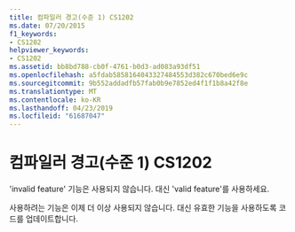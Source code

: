 ```yaml
---
title: 컴파일러 경고(수준 1) CS1202
ms.date: 07/20/2015
f1_keywords:
- CS1202
helpviewer_keywords:
- CS1202
ms.assetid: bb8bd788-cb0f-4761-b0d3-ad083a93df51
ms.openlocfilehash: a5fdab5858164043327484553d382c670bed6e9c
ms.sourcegitcommit: 9b552addadfb57fab0b9e7852ed4f1f1b8a42f8e
ms.translationtype: MT
ms.contentlocale: ko-KR
ms.lasthandoff: 04/23/2019
ms.locfileid: "61687047"
---
```

# <a name="compiler-warning-level-1-cs1202"></a>컴파일러 경고(수준 1) CS1202
'invalid feature' 기능은 사용되지 않습니다. 대신 'valid feature'를 사용하세요.  
  
 사용하려는 기능은 이제 더 이상 사용되지 않습니다. 대신 유효한 기능을 사용하도록 코드를 업데이트합니다.
